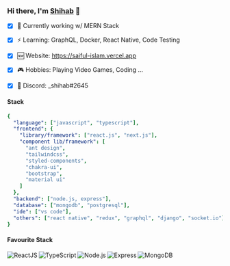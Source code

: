 ### Hi there, I'm [Shihab](https://saiful-islam.vercel.app) 👋

- [x] 🌱 Currently working w/ MERN Stack
- [x] ⚡ Learning: GraphQL, Docker, React Native, Code Testing
- [x] 🆕 Website: https://saiful-islam.vercel.app
- [x] 🎮 Hobbies: Playing Video Games, Coding ...
- [x] 💬 Discord: _shihab#2645


#### Stack
```yaml
{
  "language": ["javascript", "typescript"],
  "frontend": {
    "library/framework": ["react.js", "next.js"],
    "component lib/framework": [
      "ant design",
      "tailwindcss",      
      "styled-components",
      "chakra-ui",
      "bootstrap",
      "material ui"
    ]
  },
  "backend": ["node.js, express"],
  "database": ["mongodb", "postgresql"],
  "ide": ["vs code"],
  "others": ["react native", "redux", "graphql", "django", "socket.io"]
}

```
#### Favourite Stack
<img align="left" alt="ReactJS" src="https://img.shields.io/badge/React-20232A?style=for-the-badge&logo=react&logoColor=61DAFB" />
<img align="left" alt="TypeScript" src="https://img.shields.io/badge/TypeScript-3178c6?style=for-the-badge&logo=typescript&logoColor=white" />
<img align="left" alt="Node.js" src="https://img.shields.io/badge/Node.js-43853D?style=for-the-badge&logo=node.js&logoColor=white" />
<img align="left" alt="Express" src="https://img.shields.io/badge/Express.js-404D59?style=for-the-badge" />
<img align="left" alt="MongoDB" src="https://img.shields.io/badge/MongoDB-4EA94B?style=for-the-badge&logo=mongodb&logoColor=white" />
<br/>
